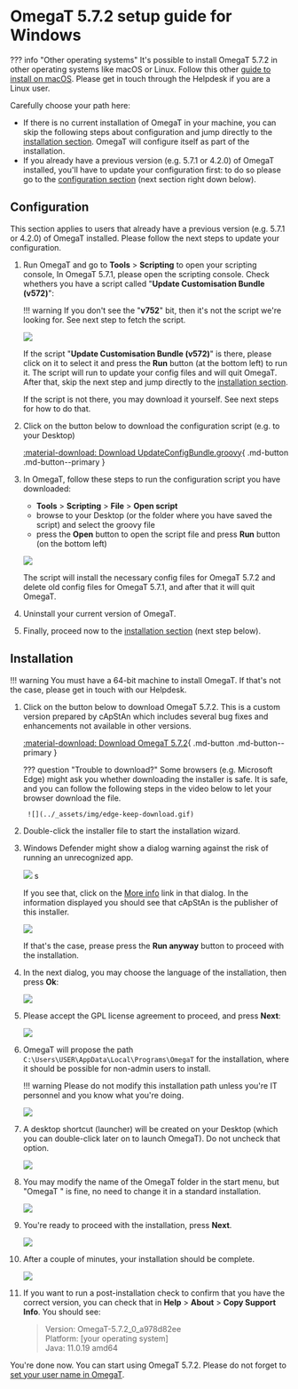 #  OmegaT 5.7.2 setup guide for Windows

??? info "Other operating systems"
    It's possible to install OmegaT 5.7.2 in other operating systems like macOS or Linux. Follow this other [guide to install on macOS](../install-and-setup-macos/). Please get in touch through the Helpdesk if you are a Linux user.

Carefully choose your path here:

- If there is no current installation of OmegaT in your machine, you can skip the following steps about configuration and jump directly to the [installation section](#installation). OmegaT will configure itself as part of the installation.
- If you already have a previous version (e.g. 5.7.1 or 4.2.0) of OmegaT installed, you'll have to update your configuration first: to do so please go to the [configuration section](#configuration) (next section right down below).


## Configuration

This section applies to users that already have a previous version (e.g. 5.7.1 or 4.2.0) of OmegaT installed. Please follow the next steps to update your configuration.

1. Run OmegaT and go to **Tools** > **Scripting** to open your scripting console,  In OmegaT 5.7.1, please open the scripting console. Check whethers you have a script called "**Update Customisation Bundle (v572)**":

    !!! warning 
        If you don't see the "**v752**" bit, then it's not the script we're looking for. See next step to fetch the script.

    ![](../_assets/img/custom-script-572-in-scripting-console.png)


    If the script "**Update Customisation Bundle (v572)**" is there, please click on it to select it and press the **Run** button (at the bottom left) to run it. The script will run to update your config files and will quit OmegaT. After that, skip the next step and jump directly to the [installation section](#installation).

    If the script is not there, you may download it yourself. See next steps for how to do that.

2. Click on the button below to download the configuration script (e.g. to your Desktop)

    [ :material-download: Download UpdateConfigBundle.groovy](https://cat.capstan.be/OmegaT/v572/customization/scripts/updateConfigBundle.groovy){ .md-button .md-button--primary }


3. In OmegaT, follow these steps to run the configuration script you have downloaded:
	- **Tools** > **Scripting** > **File** > **Open script**
	- browse to your Desktop (or the folder where you have saved the script) and select the groovy file
	- press the **Open** button to open the script file and press **Run** button (on the bottom left)

    ![](../_assets/img/omt-open-script-and-run.gif)
        
    The script will install the necessary config files for OmegaT 5.7.2 and delete old config files for OmegaT 5.7.1, and after that it will quit OmegaT.

4. Uninstall your current version of OmegaT.

5. Finally, proceed now to the [installation section](#installation) (next step below).


## Installation

!!! warning
    You must have a 64-bit machine to install OmegaT. If that's not the case, please get in touch with our Helpdesk.

1. Click on the button below to download OmegaT 5.7.2. This is a custom version prepared by cApStAn which includes several bug fixes and enhancements not available in other versions.

    [ :material-download: Download OmegaT 5.7.2](https://cat.capstan.be/OmegaT/exe/OmegaT_5.7.2_Windows_64_Signed.exe){ .md-button .md-button--primary }

    ??? question "Trouble to download?"
        Some browsers (e.g. Microsoft Edge) might ask you whether downloading the installer is safe. It is safe, and you can follow the following steps in the video below to let your browser download the file.

        ![](../_assets/img/edge-keep-download.gif)

2. Double-click the installer file to start the installation wizard. 

3. Windows Defender might show a dialog warning against the risk of running an unrecognized app.
    
    ![](../_assets/img/omegat-win-protected-your-pc-01.png) <!-- # omt572-install-01.png -->s

    If you see that, click on the <u>More info</u> link in that dialog. In the information displayed you should see that cApStAn is the publisher of this installer. 
    
    ![](../_assets/img/omt572-install-02-run-anyway.png)

    If that's the case, prease press the **Run anyway** button to proceed with the installation.

4. In the next dialog, you may choose the language of the installation, then press **Ok**:
    
    ![](../_assets/img/omt572-install-03-lang.png)

5. Please accept the GPL license agreement to proceed, and press **Next**:
    
    ![](../_assets/img/omt572-install-04-accept.png)

6. OmegaT will propose the path `C:\Users\USER\AppData\Local\Programs\OmegaT` for the installation, where it should be possible for non-admin users to install. 

    !!! warning
        Please do not modify this installation path unless you're IT personnel and you know what you're doing. 

    ![](../_assets/img/omt572-install-05-path.png)

7. A desktop shortcut (launcher) will be created on your Desktop (which you can double-click later on to launch OmegaT). Do not uncheck that option. 
    
    ![](../_assets/img/omt572-install-06-desktop-shortcut.png)

8. You may modify the name of the OmegaT folder in the start menu, but "OmegaT " is fine, no need to change it in a standard installation.

    ![](../_assets/img/omt572-install-07-start-menu.png)

9. You're ready to proceed with the installation, press **Next**.

    ![](../_assets/img/omt572-install-08-ready.png)

10. After a couple of minutes, your installation should be complete.     

    ![](../_assets/img/omt572-install-09-done.png)

11. If you want to run a post-installation check to confirm that you have the correct version, you can check that in **Help** > **About** > **Copy Support Info**. You should see: 

    > Version: OmegaT-5.7.2_0_a978d82ee   
    > Platform: [your operating system]  
    > Java: 11.0.19 amd64

You're done now. You can start using OmegaT 5.7.2. Please do not forget to [set your user name in OmegaT](#your-user-nameid).



<!-- 
To install OmegaT and set it up on a computer running Windows, please follow the OmegaT installation and setup guide below:

<div style="width: 100%">

<iframe 
src="https://slides.com/capstan/omegat-v572-setup-guide/embed?byline=hidden&share=hidden" 
width="100%" 
height="420" 
scrolling="no" 
frameborder="0" 
webkitallowfullscreen mozallowfullscreen allowfullscreen>
</iframe>

</div>

If you use Mac or Linux, please see the second slide above or get in touch through the Helpdesk.


- USB 
16GBc
model... 
format as FAT32
D:\OmegaT
zip -- iso


https://www.westerndigital.com/products/usb-flash-drives/sandisk-ultra-fit-usb-3-1?sku=SDCZ430-016G-G46

-->